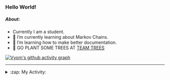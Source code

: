 ### Hello World!

##### About:
- Currently I am a student.
- 🌱 I’m currently learning about Markov Chains.
- 🌱 I’m learning how to make better documentation.
- 🌱 GO PLANT SOME TREES AT [TEAM TREES](https://teamtrees.org/)

[![Vyom's github activity graph](https://activity-graph.herokuapp.com/graph?username=Vyvy-vi)](https://github.com/ashutosh00710/github-readme-activity-graph)

---
<details>
  <summary>:zap: My Activity:</summary>
  
<!--START_SECTION:waka-->
![Code Time](http://img.shields.io/badge/Code%20Time-826%20hrs%208%20mins-blue)

**I'm a Night 🦉** 

```text
🌞 Morning    67 commits     ██░░░░░░░░░░░░░░░░░░░░░░░   8.38% 
🌆 Daytime    195 commits    ██████░░░░░░░░░░░░░░░░░░░   24.38% 
🌃 Evening    271 commits    ████████░░░░░░░░░░░░░░░░░   33.88% 
🌙 Night      267 commits    ████████░░░░░░░░░░░░░░░░░   33.38%

```
📅 **I'm Most Productive on Sunday** 

```text
Monday       77 commits     ██░░░░░░░░░░░░░░░░░░░░░░░   9.62% 
Tuesday      131 commits    ████░░░░░░░░░░░░░░░░░░░░░   16.38% 
Wednesday    125 commits    ████░░░░░░░░░░░░░░░░░░░░░   15.62% 
Thursday     106 commits    ███░░░░░░░░░░░░░░░░░░░░░░   13.25% 
Friday       108 commits    ███░░░░░░░░░░░░░░░░░░░░░░   13.5% 
Saturday     92 commits     ███░░░░░░░░░░░░░░░░░░░░░░   11.5% 
Sunday       161 commits    █████░░░░░░░░░░░░░░░░░░░░   20.12%

```


📊 **This Week I Spent My Time On** 

```text
🔥 Editors: 
VS Code                  14 hrs 9 mins       ██████████████████████░░░   88.38% 
Vim                      1 hr 51 mins        ███░░░░░░░░░░░░░░░░░░░░░░   11.62%

🐱‍💻 Projects: 
praise                   7 hrs 26 mins       ███████████░░░░░░░░░░░░░░   46.46% 
developer-rubric-discord-6 hrs 45 mins       ██████████░░░░░░░░░░░░░░░   42.14% 
phishing-check-bot       33 mins             ░░░░░░░░░░░░░░░░░░░░░░░░░   3.45% 
discord-bot              23 mins             ░░░░░░░░░░░░░░░░░░░░░░░░░   2.49% 
onboarding-bot           18 mins             ░░░░░░░░░░░░░░░░░░░░░░░░░   1.93%

```


 Last Updated on 18/06/2022 07:04:09 UTC
<!--END_SECTION:waka-->
</details>
